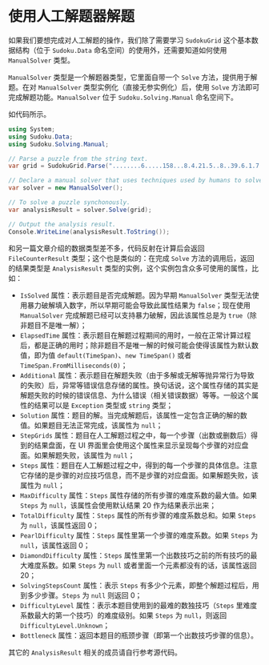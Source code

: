 # 使用人工解题器解题

如果我们要想完成对人工解题的操作，我们除了需要学习 `SudokuGrid` 这个基本数据结构（位于 `Sudoku.Data` 命名空间）的使用外，还需要知道如何使用 `ManualSolver` 类型。

`ManualSolver` 类型是一个解题器类型，它里面自带一个 `Solve` 方法，提供用于解题。在对 `ManualSolver` 类型实例化（直接无参实例化）后，使用 `Solve` 方法即可完成解题功能。`ManualSolver` 位于 `Sudoku.Solving.Manual` 命名空间下。

如代码所示。

```csharp
using System;
using Sudoku.Data;
using Sudoku.Solving.Manual;

// Parse a puzzle from the string text.
var grid = SudokuGrid.Parse("........6.....158...8.4.21.5..8..39.6.1.7.8.5.89..5..1.24.5.9...659.....9........");

// Declare a manual solver that uses techniques used by humans to solve a puzzle.
var solver = new ManualSolver();

// To solve a puzzle synchonously.
var analysisResult = solver.Solve(grid);

// Output the analysis result.
Console.WriteLine(analysisResult.ToString());
```

和另一篇文章介绍的数据类型差不多，代码反射在计算后会返回 `FileCounterResult` 类型；这个也是类似的：在完成 `Solve` 方法的调用后，返回的结果类型是 `AnalysisResult` 类型的实例，这个实例包含众多可使用的属性，比如：

* `IsSolved` 属性：表示题目是否完成解题。因为早期 `ManualSolver` 类型无法使用暴力破解填入数字，所以早期可能会导致此属性结果为 `false`；现在使用 `ManualSolver` 完成解题已经可以支持暴力破解，因此该属性总是为 `true`（除非题目不是唯一解）；
* `ElapsedTime` 属性：表示题目在解题过程期间的用时，一般在正常计算过程后，都是正确的用时；除非题目不是唯一解的时候可能会使得该属性为默认数值，即为值 `default(TimeSpan)`、`new TimeSpan()` 或者 `TimeSpan.FromMilliseconds(0)`；
* `Additional` 属性：表示题目在解题失败（由于多解或无解等抛异常行为导致的失败）后，异常等错误信息存储的属性。换句话说，这个属性存储的其实是解题失败的时候的错误信息、为什么错误（相关错误数据）等等。一般这个属性的结果可以是 `Exception` 类型或 `string` 类型；
* `Solution` 属性：题目的解。当完成解题后，该属性一定包含正确的解的数值。如果题目无法正常完成，该属性为 `null`；
* `StepGrids` 属性：题目在人工解题过程之中，每一个步骤（出数或删数后）得到的结果盘面，在 UI 界面里会使用这个属性来显示呈现每个步骤的对应盘面。如果解题失败，该属性为 `null`；
* `Steps` 属性：题目在人工解题过程之中，得到的每一个步骤的具体信息。注意它存储的是步骤的对应技巧信息，而不是步骤的对应盘面。如果解题失败，该属性为 `null`；
* `MaxDifficulty` 属性：`Steps` 属性存储的所有步骤的难度系数的最大值。如果 `Steps` 为 `null`，该属性会使用默认结果 20 作为结果表示出来；
* `TotalDifficulty` 属性：`Steps` 属性的所有步骤的难度系数总和。如果 `Steps` 为 `null`，该属性返回 0；
* `PearlDifficulty` 属性：`Steps` 属性里第一个步骤的难度系数。如果 `Steps` 为 `null`，该属性返回 0；
* `DiamondDifficulty` 属性：`Steps` 属性里第一个出数技巧之前的所有技巧的最大难度系数。如果 `Steps` 为 `null` 或者里面一个元素都没有的话，该属性返回 20；
* `SolvingStepsCount` 属性：表示 `Steps` 有多少个元素，即整个解题过程后，用到多少步骤。`Steps` 为 `null` 则返回 0；
* `DifficultyLevel` 属性：表示本题目使用到的最难的数独技巧（`Steps` 里难度系数最大的第一个技巧）的难度级别。如果 `Steps` 为 `null`，则返回 `DifficultyLevel.Unknown`；
* `Bottleneck` 属性：返回本题目的瓶颈步骤（即第一个出数技巧步骤的信息）。

其它的 `AnalysisResult` 相关的成员请自行参考源代码。

